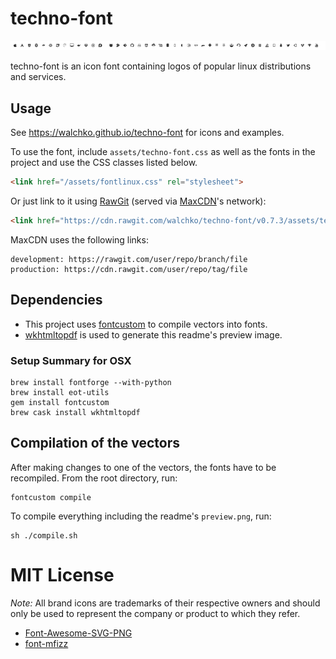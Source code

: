 # techno-font

![Available logos](assets/preview.png)

techno-font is an icon font containing logos of popular linux distributions and services.

## Usage

See https://walchko.github.io/techno-font for icons and examples.

To use the font, include `assets/techno-font.css` as well as the fonts in the project and use the CSS classes listed below.

```html
<link href="/assets/fontlinux.css" rel="stylesheet">
```

Or just link to it using [RawGit](https://rawgit.com) (served via [MaxCDN](https://www.maxcdn.com)'s network):

```html
<link href="https://cdn.rawgit.com/walchko/techno-font/v0.7.3/assets/techno-font.css" rel="stylesheet">
```

MaxCDN uses the following links:

	development: https://rawgit.com/user/repo/branch/file
	production: https://cdn.rawgit.com/user/repo/tag/file

## Dependencies

* This project uses [fontcustom](https://github.com/FontCustom/fontcustom) to compile vectors into fonts.
* [wkhtmltopdf](http://wkhtmltopdf.org/) is used to generate this readme's preview image.

### Setup Summary for OSX

	brew install fontforge --with-python
	brew install eot-utils
	gem install fontcustom
	brew cask install wkhtmltopdf

## Compilation of the vectors

After making changes to one of the vectors, the fonts have to be recompiled.
From the root directory, run:

	fontcustom compile

To compile everything including the readme's `preview.png`, run:

	sh ./compile.sh

# MIT License

*Note:* All brand icons are trademarks of their respective owners and should only be used to represent the company or product to which they refer.

- [Font-Awesome-SVG-PNG](https://github.com/encharm/Font-Awesome-SVG-PNG)
- [font-mfizz](https://github.com/fizzed/font-mfizz)
